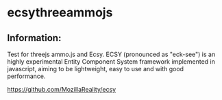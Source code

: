 # ecsythreeammojs

## Information:
 Test for threejs ammo.js and Ecsy. ECSY (pronounced as "eck-see") is an highly experimental Entity Component System framework implemented in javascript, aiming to be lightweight, easy to use and with good performance.

 https://github.com/MozillaReality/ecsy